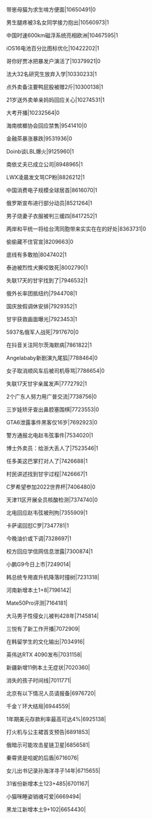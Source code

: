 带崽母猫为求生啃方便面|10650491|0

男生腿疼被3名女同学接力抱出|10560973|1

中国时速600km磁浮系统亮相欧洲|10467595|1

iOS16电池百分比图标优化|10422202|1

哥你好贾冰把暴发户演活了|10379921|0

法大32名研究生放弃入学|10330233|1

点外卖备注要鸭屁股被赠2斤|10300138|1

21岁送外卖单亲妈妈回应关心|10274531|1

大考开播|10232564|0

海南槟榔协会回应禁售|9541410|0

金融茶暴涨暴跌|9531936|0

Doinb谈LBL爆火|9125960|1

南依丈夫已成立公司|8948965|1

LWX凌晨发文骂CP粉|8826212|1

中国消费电子规模全球居首|8616070|1

俄罗斯宣布进行部分动员|8521264|1

男子烧妻子衣服被判三缓四|8417252|1

两岸和平统一将给台湾同胞带来实实在在的好处|8363731|0

偷偷藏不住官宣|8209663|0

底线有多敢拍|8047402|1

泰迪被烈性犬撕咬致死|8002790|1

失联17天的甘宇找到了|7946532|1

俄外长率团抵纽约|7944708|1

国庆放假调休安排|7929352|1

甘宇获救画面曝光|7923453|1

5937名俄军人战死|7917670|0

在抖音关注阿尔茨海默病|7861822|1

Angelababy新剧演九尾狐|7788464|0

女子取消顺风车后被司机辱骂|7786654|0

失联17天甘宇亲属发声|7772792|1

2个广东人努力用广普交流|7738756|0

三岁娃矫牙查出鼻腔塞围棋|7723553|0

GTA6泄露事件黑客仅16岁|7692923|0

警方通报北电赵韦弦事件|7534020|1

博士外卖员：给浙大丢人了|7523546|1

任多美这巴掌打对人了|7426688|1

村民讲述找到甘宇过程|7426667|1

C罗希望参加2022世界杯|7406480|0

天津11区开展全员核酸检测|7374740|0

北电回应赵韦弦被刑拘|7355909|1

卡萨诺回怼C罗|7347781|1

今晚油价或下调|7328697|1

校方回应学信网信息泄露|7300874|1

小鹏G9今日上市|7249014|

韩总统专用直升机降落时撞树|7231318|

河南新增本土1+8|7196142|

Mate50Pro评测|7164181|

大马男子性侵女儿被判428年|7145814|

三悦有了新工作开播|7072909|

在韩留学生的文化输出|7034916|

英伟达RTX 4090发布|7031158|

新疆新增11例本土无症状|7020360|

消失的孩子时间线|7011771|

北京有以下情况人员请报备|6976720|

千金丫环大结局|6944559|

1年期美元存款利率最高可达4%|6925138|

打火机与公主裙首支预告|6891853|

俄暗示可能攻击星链卫星|6856581|

秦霄贤是哈妮的后盾|6716076|

女儿出书记录孙海洋寻子14年|6715655|

31省份新增本土123+485|6701167|

小猫咪睡姿销魂可爱|6669494|

黑龙江新增本土9+102|6654430|


